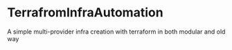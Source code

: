 # TerrafromInfraAutomation
A simple multi-provider infra creation with terraform in both modular and old way